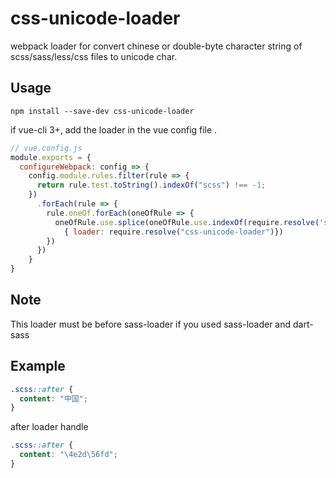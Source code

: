 # css-unicode-loader

webpack loader for convert chinese or double-byte character string of scss/sass/less/css files to unicode char.

## Usage

```
npm install --save-dev css-unicode-loader
```

if vue-cli 3+,  add the loader in the vue config file .

```js
// vue.config.js
module.exports = {
  configureWebpack: config => {
    config.module.rules.filter(rule => {
      return rule.test.toString().indexOf("scss") !== -1;
    })
      .forEach(rule => {
        rule.oneOf.forEach(oneOfRule => {
          oneOfRule.use.splice(oneOfRule.use.indexOf(require.resolve('sass-loader')), 0,
          	{ loader: require.resolve("css-unicode-loader")})
        })
      })
    }
}
```

## Note

This loader must be before sass-loader if you used sass-loader and dart-sass

## Example

```css
.scss::after {
  content: "中国";
}
```

after loader handle

```css
.scss::after {
  content: "\4e2d\56fd";
}
```

